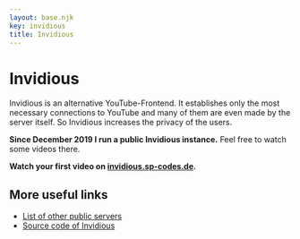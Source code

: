 ```yaml
---
layout: base.njk
key: invidious
title: Invidious
---
```

# <i class="fab fa-youtube"></i> Invidious

Invidious is an alternative YouTube-Frontend. It establishes only the most necessary connections to YouTube and many of them are even made by the server itself. So Invidious increases the privacy of the users.

__Since December 2019 I run a public Invidious instance.__ Feel free to watch some videos there.

__Watch your first video on [invidious.sp-codes.de](https://invidious.sp-codes.de).__

## More useful links

* [List of other public servers](https://github.com/omarroth/invidious/wiki/Invidious-Instances)
* [Source code of Invidious](https://github.com/omarroth/invidious)
